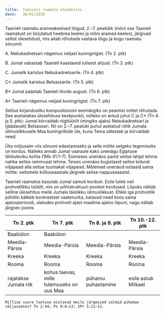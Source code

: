 ```yaml
---
title:  Taanieli raamatu ülesehitus
date:   30/01/2020
---
```



Taanieli raamatu arameakeelsed lõigud, 2.–7. peatükk (mõni osa Taanieli raamatust on kirjutatud heebrea keeles ja mõni aramea keeles), järgivad sellist ülesehitust, mis aitab rõhutada vastava lõigu ja kogu raamatu sõnumit:

A. Nebukadnetsari nägemus neljast kuningriigist. (Tn 2. ptk)

B. Jumal vabastab Taanieli kaaslased tulisest ahjust. (Tn 3. ptk)

C. Jumalik karistus Nebukadnetsarile. (Tn 4. ptk)

C* Jumalik karistus Belsassarile. (Tn 5. ptk)

B* Jumal päästab Taanieli lõvide august. (Tn 6. ptk)

A* Taanieli nägemus neljast kuningriigist. (Tn 7. ptk)

Sellise kirjandusliku kompositsiooni eesmärgiks on peamist mõtet rõhutada. See asetatakse ülesehituse keskpunkti, milleks on antud juhul C ja C* (Tn 4. ja 5. ptk): Jumal kõrvaldab riigitüürilt (mingiks ajaks) Nebukadnetsari ja (jäädavalt) Belsassari. Nii on 2.–7. peatüki puhul asetatud rõhk Jumala ülimuslikkusele Maa kuningriikide üle, kuna Tema sätestab ja kõrvaldab need.

Üks mõjusaim viis sõnumi edastamiseks ja selle mõtte selgeks tegemiseks on kordus. Näiteks annab Jumal vaaraole kaks unenägu Egiptuse lähituleviku kohta (1Ms 41:1–7). Esimeses unenäos panid seitse lahjat lehma nahka seitse rammusat lehma. Teises unenäos kugistasid seitse kidurat viljapead alla seitse tuumakat viljapead. Mõlemad unenäod esitasid sama mõtte: seitsmele külluseaastale järgneb seitse nappuseaastat.

Taanieli raamatus kasutab Jumal samuti kordust. Esile tuleb neli prohvetlikku tsüklit, mis on põhistruktuuri poolest kordused. Lõpuks näitab selline ülesehitus meile Jumala täielikku ülimuslikkust. Ehkki iga prohvetlik põhiliin kätkeb konkreetset vaatenurka, katavad need koos sama ajalooperioodi, ulatudes prohveti ajast maailma ajaloo lõpuni, nagu näitab järgnev joonis:

| Tn 2. ptk | Tn 7. ptk | Tn 8. ja 9. ptk | Tn 10.-12. ptk |
|-----------|-----------|-----------------|----------------|
| Baabülon  | Baabülon  |                 |                |
| Meedia-Pärsia | Meedia-Pärsia | Meedia-Pärsia | Meedia-Pärsia |
| Kreeka    | Kreeka    | Kreeka          | Kreeka         |
| Rooma     | Rooma     | Rooma           | Rooma          |
| rajatakse Jumala riik | kohus taevas, mille<br />tulemuseks on uus Maa | pühamu puhastamine | esile astub Miikael |

`Millise suure lootuse esitavad meile järgmised salmid pikemas väljavaates? Tn 2:44; Ps 9:8–13; 2Pt 3:11–13.`

